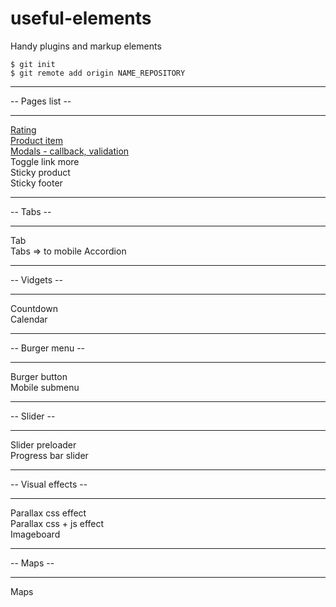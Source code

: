 # useful-elements
Handy plugins and markup elements

```
$ git init
$ git remote add origin NAME_REPOSITORY
```

-- --------------- --
-- Pages list --
-- --------------- --
[Rating](https://faviolla.github.io/useful-elements/src/rating/index.html) <br/>
[Product item](https://faviolla.github.io/useful-elements/src/product-item/index.html) <br/>
[Modals - callback, validation](https://faviolla.github.io/useful-elements/src/ajax-modals/index.html) <br/>
Toggle link more <br/>
Sticky product <br/>
Sticky footer <br/>
-- --------------- --
-- Tabs --
-- --------------- --
Tab <br/>
Tabs => to mobile Accordion <br/>
-- --------------- --
-- Vidgets --
-- --------------- --
Countdown <br/>
Calendar <br/>
-- --------------- --
-- Burger menu --
-- --------------- --
Burger button <br/>
Mobile submenu <br/>
-- --------------- --
-- Slider --
-- --------------- --
Slider preloader <br/>
Progress bar slider <br/>
-- --------------- --
-- Visual effects --
-- --------------- --
Parallax css effect <br/>
Parallax css + js effect <br/>
Imageboard <br/>
-- --------------- --
-- Maps --
-- --------------- --
Maps
